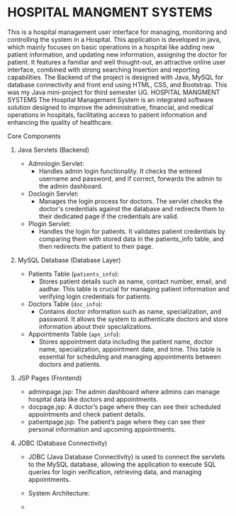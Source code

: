 #  HOSPITAL MANGMENT SYSTEMS 
 This is a hospital management user interface for managing, monitoring and controlling the system in a Hospital. This application is developed in java, which mainly focuses on basic operations in a hospital like adding new patient information, and updating new information, assigning the doctor for patient. It features a familiar and well thought-out, an attractive online user interface, combined with strong searching Insertion and reporting capabilities. The Backend of the project is designed with Java, MySQL for database connectivity and front end using HTML, CSS, and Bootstrap. This was my Java mini-project for third semester UG.
  HOSPITAL MANGMENT SYSTEMS  The Hospital Management System is an integrated software solution designed to improve the administrative, financial, and medical operations in hospitals, facilitating access to patient information and enhancing the quality of healthcare.

  Core Components

1. Java Servlets (Backend)
   - Admnlogin Servlet:
     - Handles admin login functionality. It checks the entered username and password, and if correct, forwards the admin to the admin dashboard.
   - Doclogin Servlet:
     - Manages the login process for doctors. The servlet checks the doctor's credentials against the database and redirects them to their dedicated page if the credentials are valid.
   - Plogin Servlet:
     - Handles the login for patients. It validates patient credentials by comparing them with stored data in the patients_info table, and then redirects the patient to their page.

2. MySQL Database (Database Layer)
   - Patients Table (`patients_info`):
     - Stores patient details such as name, contact number, email, and aadhar. This table is crucial for managing patient information and verifying login credentials for patients.
   - Doctors Table (`doc_info`):
     - Contains doctor information such as name, specialization, and password. It allows the system to authenticate doctors and store information about their specializations.
   - Appointments Table (`apn_info`):
     - Stores appointment data including the patient name, doctor name, specialization, appointment date, and time. This table is essential for scheduling and managing appointments between doctors and patients.

3. JSP Pages (Frontend)
   - adminpage.jsp: The admin dashboard where admins can manage hospital data like doctors and appointments.
   - docpage.jsp: A doctor’s page where they can see their scheduled appointments and check patient details.
   - patientpage.jsp: The patient’s page where they can see their personal information and upcoming appointments.
   
4. JDBC (Database Connectivity)
   - JDBC (Java Database Connectivity) is used to connect the servlets to the MySQL database, allowing the application to execute SQL queries for login verification, retrieving data, and managing appointments.
  
   - System Architecture:
   - 


